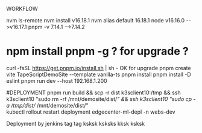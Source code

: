 WORKFLOW

nvm ls-remote 
nvm install v16.18.1
nvm alias default 16.18.1 node v16.16.0 -->v16.17.1
pnpm -v 7.14.1 -->7.14.2
# npm install pnpm -g ? for upgrade ?
curl -fsSL https://get.pnpm.io/install.sh | sh -  OK for upgrade
pnpm create vite TapeScriptDemoSite --template vanilla-ts
pnpm install
pnpm install -D eslint
pnpm run dev --host 192.168.1.200


#DEPLOYMENT
pnpm run build && scp -r dist k3sclient10:/tmp && ssh k3sclient10 "sudo rm -rf /mnt/demosite/dist/*"  && ssh k3sclient10 "sudo cp -a /tmp/dist/* /mnt/demosite/dist/" \
kubectl rollout restart deployment edgecenter-ml-depl -n webs-dev

Deployment by jenkins tag tag ksksk  ksksks kksk
ksksk